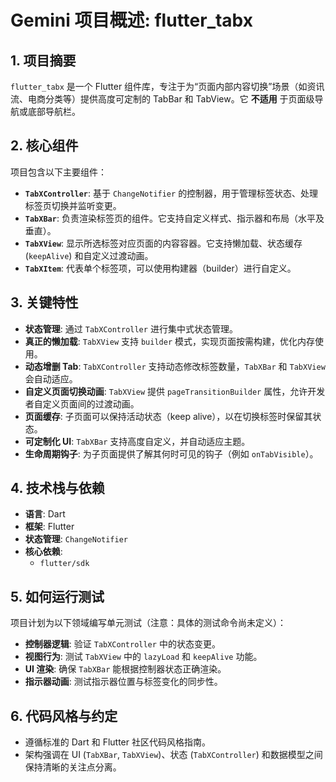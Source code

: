 # Gemini 项目概述: flutter_tabx

## 1. 项目摘要

`flutter_tabx` 是一个 Flutter 组件库，专注于为“页面内部内容切换”场景（如资讯流、电商分类等）提供高度可定制的 TabBar 和 TabView。它 **不适用** 于页面级导航或底部导航栏。

## 2. 核心组件

项目包含以下主要组件：

- **`TabXController`**: 基于 `ChangeNotifier` 的控制器，用于管理标签状态、处理标签页切换并监听变更。
- **`TabXBar`**: 负责渲染标签页的组件。它支持自定义样式、指示器和布局（水平及垂直）。
- **`TabXView`**: 显示所选标签对应页面的内容容器。它支持懒加载、状态缓存 (`keepAlive`) 和自定义过渡动画。
- **`TabXItem`**: 代表单个标签项，可以使用构建器（builder）进行自定义。

## 3. 关键特性

- **状态管理**: 通过 `TabXController` 进行集中式状态管理。
- **真正的懒加载**: `TabXView` 支持 `builder` 模式，实现页面按需构建，优化内存使用。
- **动态增删 Tab**: `TabXController` 支持动态修改标签数量，`TabXBar` 和 `TabXView` 会自动适应。
- **自定义页面切换动画**: `TabXView` 提供 `pageTransitionBuilder` 属性，允许开发者自定义页面间的过渡动画。
- **页面缓存**: 子页面可以保持活动状态（keep alive），以在切换标签时保留其状态。
- **可定制化 UI**: `TabXBar` 支持高度自定义，并自动适应主题。
- **生命周期钩子**: 为子页面提供了解其何时可见的钩子（例如 `onTabVisible`）。

## 4. 技术栈与依赖

- **语言**: Dart
- **框架**: Flutter
- **状态管理**: `ChangeNotifier`
- **核心依赖**:
  - `flutter/sdk`

## 5. 如何运行测试

项目计划为以下领域编写单元测试（注意：具体的测试命令尚未定义）：

- **控制器逻辑**: 验证 `TabXController` 中的状态变更。
- **视图行为**: 测试 `TabXView` 中的 `lazyLoad` 和 `keepAlive` 功能。
- **UI 渲染**: 确保 `TabXBar` 能根据控制器状态正确渲染。
- **指示器动画**: 测试指示器位置与标签变化的同步性。

## 6. 代码风格与约定

- 遵循标准的 Dart 和 Flutter 社区代码风格指南。
- 架构强调在 UI (`TabXBar`, `TabXView`)、状态 (`TabXController`) 和数据模型之间保持清晰的关注点分离。